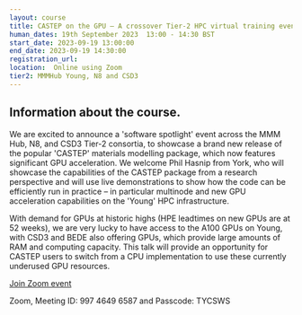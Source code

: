 ```yaml
---
layout: course
title: CASTEP on the GPU – A crossover Tier-2 HPC virtual training event
human_dates: 19th September 2023  13:00 - 14:30 BST
start_date: 2023-09-19 13:00:00
end_date: 2023-09-19 14:30:00
registration_url:
location:  Online using Zoom
tier2: MMMHub Young, N8 and CSD3
---
```


## Information about the course.

We are excited to announce a 'software spotlight' event across the MMM Hub, N8, and CSD3 Tier-2 consortia, 
to showcase a brand new release of the popular 'CASTEP' materials modelling package,
which now features significant GPU acceleration. 
We welcome Phil Hasnip from York, who will showcase the capabilities of the CASTEP 
package from a research perspective and will use live demonstrations to show how the 
code can be efficiently run in practice – in particular multinode and new GPU acceleration 
capabilities on the 'Young' HPC infrastructure. 

With demand for GPUs at historic highs (HPE leadtimes on new GPUs are at 52 weeks), we are very 
lucky to have access to the A100 GPUs on Young, with CSD3 and BEDE also offering GPUs, which provide 
large amounts of RAM and computing capacity. This talk will provide an opportunity for CASTEP users to 
switch from a CPU implementation to use these currently underused GPU resources. 

[Join Zoom event](https://ucl.zoom.us/j/99746496587?pwd=UUJHeFBzU3p1a0crTEh2T1lrNUFrUT09)

Zoom, Meeting ID: 997 4649 6587 and Passcode: TYCSWS 